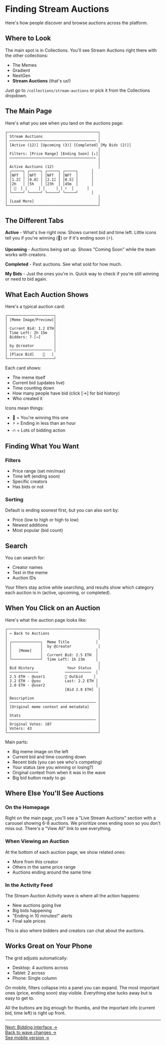 # Finding Stream Auctions

Here's how people discover and browse auctions across the platform.

## Where to Look

The main spot is in Collections. You'll see Stream Auctions right there with the other collections:
- The Memes
- Gradient
- NextGen
- **Stream Auctions** (that's us!)

Just go to `/collections/stream-auctions` or pick it from the Collections dropdown.

## The Main Page

Here's what you see when you land on the auctions page:

```
┌─────────────────────────────────────────┐
│ Stream Auctions                         │
│ ─────────────────────────────────────── │
│ [Active (12)] [Upcoming (3)] [Completed] [My Bids (2)]│
│                                         │
│ Filters: [Price Range] [Ending Soon] [↓]│
│ ─────────────────────────────────────── │
│                                         │
│ Active Auctions (12)                    │
│ ┌─────┐ ┌─────┐ ┌─────┐ ┌─────┐      │
│ │NFT  │ │NFT  │ │NFT  │ │NFT  │      │
│ │1.2Ξ │ │0.8Ξ │ │2.1Ξ │ │0.5Ξ │      │
│ │2h   │ │5h   │ │23h  │ │45m  │      │
│ │ 👑  │ │     │ │     │ │ ⚡  │      │
│ └─────┘ └─────┘ └─────┘ └─────┘      │
│                                         │
│ [Load More]                             │
└─────────────────────────────────────────┘
```

## The Different Tabs

**Active** - What's live right now. Shows current bid and time left. Little icons tell you if you're winning (👑) or if it's ending soon (⚡).

**Upcoming** - Auctions being set up. Shows "Coming Soon" while the team works with creators.

**Completed** - Past auctions. See what sold for how much.

**My Bids** - Just the ones you're in. Quick way to check if you're still winning or need to bid again.

## What Each Auction Shows

Here's a typical auction card:
```
┌─────────────────────┐
│ [Meme Image/Preview]│
│                     │
│ Current Bid: 1.2 ETH│
│ Time Left: 2h 15m   │
│ Bidders: 7 [→]      │
│                     │
│ by @creator         │
│ ─────────────────── │
│ [Place Bid]    👑   │
└─────────────────────┘
```

Each card shows:
- The meme itself
- Current bid (updates live)
- Time counting down
- How many people have bid (click [→] for bid history)
- Who created it

Icons mean things:
- 👑 = You're winning this one
- ⚡ = Ending in less than an hour
- 🔥 = Lots of bidding action

## Finding What You Want

### Filters
- Price range (set min/max)
- Time left (ending soon)
- Specific creators
- Has bids or not

### Sorting
Default is ending soonest first, but you can also sort by:
- Price (low to high or high to low)
- Newest additions
- Most popular (bid count)

## Search

You can search for:
- Creator names
- Text in the meme
- Auction IDs

Your filters stay active while searching, and results show which category each auction is in (active, upcoming, or completed).

## When You Click on an Auction

Here's what the auction page looks like:

```
┌─────────────────────────────────────────┐
│ ← Back to Auctions                      │
│                                         │
│ ┌─────────────┐  Meme Title            │
│ │             │  by @creator            │
│ │   [Meme]    │                        │
│ │             │  Current Bid: 2.5 ETH  │
│ └─────────────┘  Time Left: 1h 23m     │
│                                         │
│ Bid History               Your Status   │
│ ─────────────            ────────────  │
│ 2.5 ETH - @user1         🔴 Outbid     │
│ 2.2 ETH - @you           Last: 2.2 ETH │
│ 2.0 ETH - @user2                       │
│                          [Bid 2.8 ETH]  │
│                                         │
│ Description                             │
│ ─────────────────────────────────────── │
│ [Original meme context and metadata]    │
│                                         │
│ Stats                                   │
│ ─────────────────────────────────────── │
│ Original Votes: 187                     │
│ Voters: 43                              │
└─────────────────────────────────────────┘
```

Main parts:
- Big meme image on the left
- Current bid and time counting down
- Recent bids (you can see who's competing)
- Your status (are you winning or losing?)
- Original context from when it was in the wave
- Big bid button ready to go

## Where Else You'll See Auctions

### On the Homepage
Right on the main page, you'll see a "Live Stream Auctions" section with a carousel showing 6-8 auctions. We prioritize ones ending soon so you don't miss out. There's a "View All" link to see everything.

### When Viewing an Auction
At the bottom of each auction page, we show related ones:
- More from this creator
- Others in the same price range
- Auctions ending around the same time

### In the Activity Feed
The Stream Auction Activity wave is where all the action happens:
- New auctions going live
- Big bids happening
- "Ending in 10 minutes!" alerts
- Final sale prices

This is also where bidders and creators can chat about the auctions.

## Works Great on Your Phone

The grid adjusts automatically:
- Desktop: 4 auctions across
- Tablet: 2 across
- Phone: Single column

On mobile, filters collapse into a panel you can expand. The most important ones (price, ending soon) stay visible. Everything else tucks away but is easy to get to.

All the buttons are big enough for thumbs, and the important info (current bid, time left) is right up front.

---

[Next: Bidding interface →](bidding-interface.md)  
[Back to wave changes →](memes-wave-changes.md)  
[See mobile version →](../mobile/overview.md)